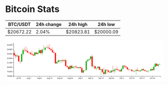 # Bitcoin Stats

BTC/USDT|24h change|24h high|24h low|
|---|---|---|---|
|$20672.22|2.04%|$20823.81|$20000.09|

<img src="./chart.svg">
